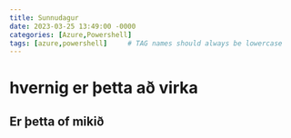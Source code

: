 ```yaml
---
title: Sunnudagur
date: 2023-03-25 13:49:00 -0000
categories: [Azure,Powershell]
tags: [azure,powershell]     # TAG names should always be lowercase
---
```


# hvernig er þetta að virka

## Er þetta of mikið